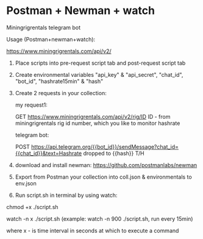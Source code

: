 # Postman + Newman + watch
Miningrigrentals telegram bot

Usage (Postman+newman+watch):

https://www.miningrigrentals.com/api/v2/

1) Place scripts into pre-request script tab and post-request script tab

2) Create environmental variables "api_key" & "api_secret", "chat_id", "bot_id", "hashrate15min" & "hash"

3) Create 2 requests in your collection:
   
   my request1:
   
   GET https://www.miningrigrentals.com/api/v2/rig/ID
   ID - from miningrigrentals rig id number, which you like to monitor hashrate
 
   telegram bot:
   
   POST https://api.telegram.org/{{bot_id}}/sendMessage?chat_id={{chat_id}}&text=Hashrate dropped to {{hash}} T/H
   
4) download and install newman: https://github.com/postmanlabs/newman 
   
5) Export from Postman your collection into coll.json & environmentals to env.json

6) Run script.sh in terminal by using watch:

chmod +x ./script.sh

watch -n x ./script.sh (example: watch -n 900 ./script.sh, run every 15min)

where x - is time interval in seconds at which to execute a command
